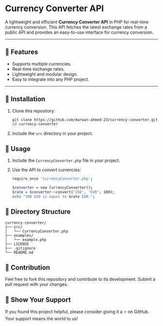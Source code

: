 # Currency Converter API

A lightweight and efficient **Currency Converter API** in PHP for real-time currency conversion. This API fetches the latest exchange rates from a public API and provides an easy-to-use interface for currency conversion.

---

## 🚀 Features
- Supports multiple currencies.
- Real-time exchange rates.
- Lightweight and modular design.
- Easy to integrate into any PHP project.

---

## 🔧 Installation

1. Clone this repository:

    ```bash
    git clone https://github.com/marwan-ahmed-23/currency-converter.git
    cd currency-converter
    ```

2. Include the `src` directory in your project.

## 📖 Usage

1. Include the `CurrencyConverter.php` file in your project.

2. Use the API to convert currencies:

    ```bash
    require_once 'CurrencyConverter.php';

    $converter = new CurrencyConverter();
    $rate = $converter->convert('USD', 'EUR', 100);
    echo "100 USD is equal to $rate EUR.";
    ```

## 📂 Directory Structure
```plaintext
currency-converter/
├── src/
│   └── CurrencyConverter.php
├── examples/
│   └── example.php
├── LICENSE
├── .gitignore
└── README.md
```

## 🤝 Contribution

Feel free to fork this repository and contribute to its development. Submit a pull request with your changes.

## 🌟 Show Your Support

If you found this project helpful, please consider giving it a ⭐ on GitHub. Your support means the world to us!
